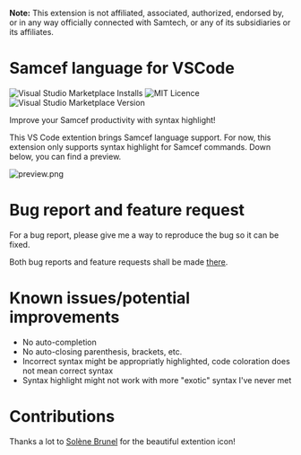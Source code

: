 **Note:** This extension is not affiliated, associated, authorized, endorsed by, or in any way officially connected with Samtech, or any of its subsidiaries or its affiliates.

# Samcef language for VSCode

<img alt="Visual Studio Marketplace Installs" src="https://img.shields.io/visual-studio-marketplace/i/lucas-brunel.samcef-syntax-highlight"> <img alt="MIT Licence" src="https://img.shields.io/github/license/lucas-by/vscode-samcef-language"> <img alt="Visual Studio Marketplace Version" src="https://img.shields.io/visual-studio-marketplace/v/lucas-brunel.samcef-syntax-highlight">

Improve your Samcef productivity with syntax highlight!

This VS Code extention brings Samcef language support. For now, this extension only supports syntax highlight for Samcef commands. Down below, you can find a preview.

![preview.png](https://raw.githubusercontent.com/lucas-by/vscode-samcef-language/main/images/preview.png)

# Bug report and feature request

For a bug report, please give me a way to reproduce the bug so it can be fixed.

Both bug reports and feature requests shall be made [there](https://github.com/lucas-by/vscode-samcef-language/issues/).

# Known issues/potential improvements

 - No auto-completion
 - No auto-closing parenthesis, brackets, etc.
 - Incorrect syntax might be appropriatly highlighted, code coloration does not mean correct syntax
 - Syntax highlight might not work with more "exotic" syntax I've never met

# Contributions

Thanks a lot to [Solène Brunel](https://github.com/solene-sephi) for the beautiful extention icon!
